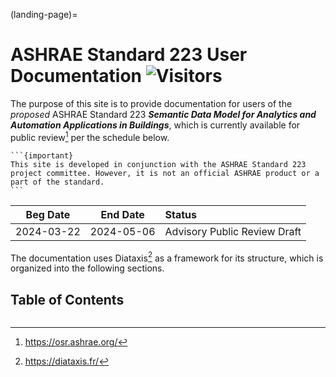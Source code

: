 (landing-page)=
# ASHRAE Standard 223 User Documentation ![Visitors](https://api.visitorbadge.io/api/visitors?path=https%3A%2F%2Fdocs.open223.info%2F&countColor=%23263759)

The purpose of this site is to provide documentation for users of the *proposed* ASHRAE Standard 223 ***Semantic Data Model for Analytics and Automation Applications in Buildings***, which is currently available for public review[^1] per the schedule below.  

[^1]: https://osr.ashrae.org/

````{margin}
```{important}
This site is developed in conjunction with the ASHRAE Standard 223 project committee. However, it is not an official ASHRAE product or a part of the standard.
```
````

Beg Date | End Date | Status
:-: | :-: | :-
2024-03-22 | 2024-05-06 | Advisory Public Review Draft

The documentation uses Diataxis[^2] as a framework for its structure, which is organized into the following sections.

[^2]: https://diataxis.fr/

## Table of Contents
```{tableofcontents}
```
